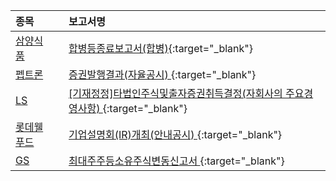 | **종목** |      |**보고서명** |
| :------- | :--- |:----------- |
| [삼양식품](/003230/#dart) | | [합병등종료보고서(합병)](https://dart.fss.or.kr/dsaf001/main.do?rcpNo=20250805000274){:target="_blank"} |
| [펩트론](/087010/#dart) | | [증권발행결과(자율공시)              ](https://dart.fss.or.kr/dsaf001/main.do?rcpNo=20250805900421){:target="_blank"} |
| [LS](/006260/#dart) | | [[기재정정]타법인주식및출자증권취득결정(자회사의 주요경영사항)              ](https://dart.fss.or.kr/dsaf001/main.do?rcpNo=20250805800409){:target="_blank"} |
| [롯데웰푸드](/280360/#dart) | | [기업설명회(IR)개최(안내공시)              ](https://dart.fss.or.kr/dsaf001/main.do?rcpNo=20250805800400){:target="_blank"} |
| [GS](/078930/#dart) | | [최대주주등소유주식변동신고서              ](https://dart.fss.or.kr/dsaf001/main.do?rcpNo=20250805800392){:target="_blank"} |